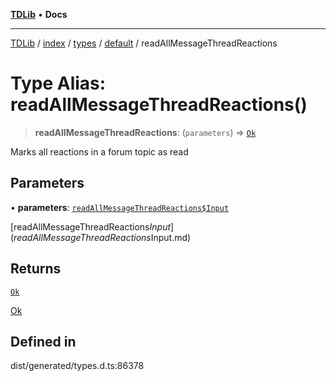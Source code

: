 [**TDLib**](../../../../../../README.md) • **Docs**

***

[TDLib](../../../../../../modules.md) / [index](../../../../../README.md) / [types](../../../README.md) / [default](../README.md) / readAllMessageThreadReactions

# Type Alias: readAllMessageThreadReactions()

> **readAllMessageThreadReactions**: (`parameters`) => [`Ok`](Ok-1.md)

Marks all reactions in a forum topic as read

## Parameters

• **parameters**: [`readAllMessageThreadReactions$Input`](readAllMessageThreadReactions$Input.md)

[readAllMessageThreadReactions$Input](readAllMessageThreadReactions$Input.md)

## Returns

[`Ok`](Ok-1.md)

[Ok](Ok-1.md)

## Defined in

dist/generated/types.d.ts:86378
